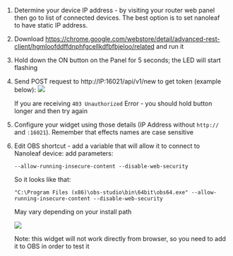 1. Determine your device IP address - by visiting your router web panel then go to list of connected devices. The best option is to set nanoleaf to have static IP address.
1. Download https://chrome.google.com/webstore/detail/advanced-rest-client/hgmloofddffdnphfgcellkdfbfbjeloo/related and run it 
1. Hold down the ON button on the Panel for 5 seconds; the LED will start flashing
1. Send POST request to http://IP:16021/api/v1/new to get token (example below):
    <img src="https://i.imgur.com/HlN7abh.png">
    
    If you are receiving `403 Unauthorized` Error - you should hold button longer and then try again
1. Configure your widget using those details (IP Address without `http://` and `:16021`). Remember that effects names are case sensitive
1. Edit OBS shortcut - add a variable that will allow it to connect to Nanoleaf device: add parameters:
     ```
    --allow-running-insecure-content --disable-web-security
    ``` 
    So it looks like that:
    ```
    "C:\Program Files (x86)\obs-studio\bin\64bit\obs64.exe" --allow-running-insecure-content --disable-web-security
    ```
    May vary depending on your install path
    
    <img src="https://i.imgur.com/UZdBS9C.png">

    Note: this widget will not work directly from browser, so you need to add it to OBS in order to test it 